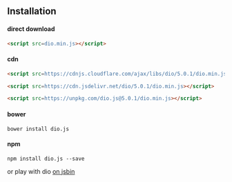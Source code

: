 ## Installation

#### direct download

```html
<script src=dio.min.js></script>
```

#### cdn

```html
<script src=https://cdnjs.cloudflare.com/ajax/libs/dio/5.0.1/dio.min.js></script>
```

```html
<script src=https://cdn.jsdelivr.net/dio/5.0.1/dio.min.js></script>
```

```html
<script src=https://unpkg.com/dio.js@5.0.1/dio.min.js></script>
```

#### bower

```
bower install dio.js
```

#### npm

```
npm install dio.js --save
```

or play with dio [on jsbin](http://jsbin.com/lobavo/edit?js,output)